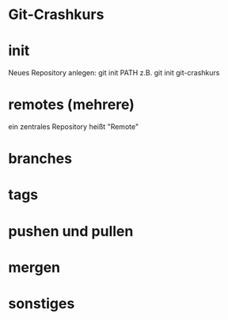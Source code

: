 # Git-Crashkurs

# init
Neues Repository anlegen:
git init PATH
z.B. git init git-crashkurs


# remotes (mehrere)
ein zentrales Repository heißt "Remote"

# branches

# tags

# pushen und pullen

# mergen

# sonstiges
